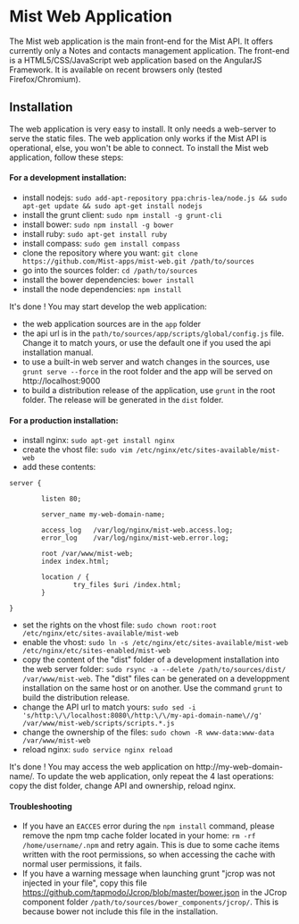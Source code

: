 Mist Web Application
====================

The Mist web application is the main front-end for the Mist API. It offers currently only a Notes and contacts management application. The front-end is a HTML5/CSS/JavaScript web application based on the AngularJS Framework. It is available on recent browsers only (tested Firefox/Chromium).

## Installation

The web application is very easy to install. It only needs a web-server to serve the static files. The web application only works if the Mist API is operational, else, you won't be able to connect. To install the Mist web application, follow these steps:

#### For a development installation:
* install nodejs: `sudo add-apt-repository ppa:chris-lea/node.js && sudo apt-get update && sudo apt-get install nodejs`
* install the grunt client: `sudo npm install -g grunt-cli`
* install bower: `sudo npm install -g bower`
* install ruby: `sudo apt-get install ruby`
* install compass: `sudo gem install compass`
* clone the repository where you want: `git clone https://github.com/Mist-apps/mist-web.git /path/to/sources`
* go into the sources folder: `cd /path/to/sources`
* install the bower dependencies: `bower install`
* install the node dependencies: `npm install`

It's done ! You may start develop the web application:
* the web application sources are in the `app` folder
* the api url is in the `path/to/sources/app/scripts/global/config.js` file. Change it to match yours, or use the default one if you used the api installation manual.
* to use a built-in web server and watch changes in the sources, use `grunt serve --force` in the root folder and the app will be served on http://localhost:9000
* to build a distribution release of the application, use `grunt` in the root folder. The release will be generated in the `dist` folder.

#### For a production installation:
* install nginx: `sudo apt-get install nginx`
* create the vhost file: `sudo vim /etc/nginx/etc/sites-available/mist-web`
* add these contents:
```
server {

        listen 80;

        server_name my-web-domain-name;

        access_log   /var/log/nginx/mist-web.access.log;
        error_log    /var/log/nginx/mist-web.error.log;

        root /var/www/mist-web;
        index index.html;

        location / {
                try_files $uri /index.html;
        }

}
```
* set the rights on the vhost file: `sudo chown root:root /etc/nginx/etc/sites-available/mist-web`
* enable the vhost: `sudo ln -s /etc/nginx/etc/sites-available/mist-web /etc/nginx/etc/sites-enabled/mist-web`
* copy the content of the "dist" folder of a development installation into the web server folder: `sudo rsync -a --delete /path/to/sources/dist/ /var/www/mist-web`. The "dist" files can be generated on a developpment installation on the same host or on another. Use the command `grunt` to build the distribution release.
* change the API url to match yours: `sudo sed -i 's/http:\/\/localhost:8080\/http:\/\/my-api-domain-name\//g' /var/www/mist-web/scripts/scripts.*.js`
* change the ownership of the files: `sudo chown -R www-data:www-data /var/www/mist-web`
* reload nginx: `sudo service nginx reload`

It's done ! You may access the web application on http://my-web-domain-name/. To update the web application, only repeat the 4 last operations: copy the dist folder, change API and ownership, reload nginx.

#### Troubleshooting

* If you have an `EACCES` error during the `npm install` command, please remove the npm tmp cache folder located in your home: `rm -rf /home/username/.npm` and retry again. This is due to some cache items written with the root permissions, so when accessing the cache with normal user permissions, it fails.
* If you have a warning message when launching grunt "jcrop was not injected in your file", copy this file https://github.com/tapmodo/Jcrop/blob/master/bower.json in the JCrop component folder `/path/to/sources/bower_components/jcrop/`. This is because bower not include this file in the installation.
